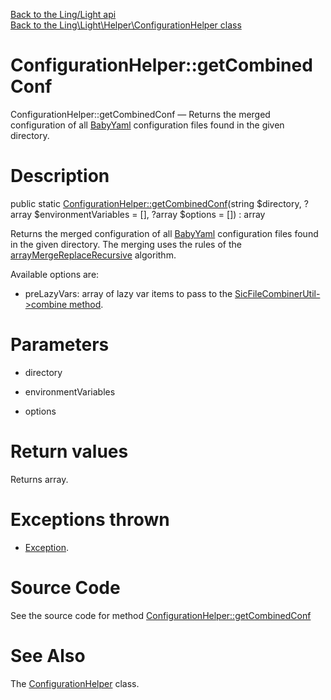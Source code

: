 [Back to the Ling/Light api](https://github.com/lingtalfi/Light/blob/master/doc/api/Ling/Light.md)<br>
[Back to the Ling\Light\Helper\ConfigurationHelper class](https://github.com/lingtalfi/Light/blob/master/doc/api/Ling/Light/Helper/ConfigurationHelper.md)


ConfigurationHelper::getCombinedConf
================



ConfigurationHelper::getCombinedConf — Returns the merged configuration of all [BabyYaml](https://github.com/lingtalfi/BabyYaml) configuration files found in the given directory.




Description
================


public static [ConfigurationHelper::getCombinedConf](https://github.com/lingtalfi/Light/blob/master/doc/api/Ling/Light/Helper/ConfigurationHelper/getCombinedConf.md)(string $directory, ?array $environmentVariables = [], ?array $options = []) : array




Returns the merged configuration of all [BabyYaml](https://github.com/lingtalfi/BabyYaml) configuration files found in the given directory.
The merging uses the rules of the [arrayMergeReplaceRecursive](https://github.com/lingtalfi/Bat/blob/master/ArrayTool.md#arraymergereplacerecursive) algorithm.


Available options are:
- preLazyVars: array of lazy var items to pass to the [SicFileCombinerUtil->combine method](https://github.com/lingtalfi/SicTools/blob/master/doc/api/Ling/SicTools/Util/SicFileCombinerUtil.md).




Parameters
================


- directory

    

- environmentVariables

    

- options

    


Return values
================

Returns array.


Exceptions thrown
================

- [Exception](http://php.net/manual/en/class.exception.php).&nbsp;







Source Code
===========
See the source code for method [ConfigurationHelper::getCombinedConf](https://github.com/lingtalfi/Light/blob/master/Helper/ConfigurationHelper.php#L33-L45)


See Also
================

The [ConfigurationHelper](https://github.com/lingtalfi/Light/blob/master/doc/api/Ling/Light/Helper/ConfigurationHelper.md) class.



